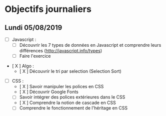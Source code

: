 # Objectifs journaliers

## Lundi 05/08/2019


* [  ] Javascript :
  * [  ] Découvrir les 7 types de données en Javascript et comprendre leurs différences (http://javascript.info/types)
  * [  ] Faire l'exercice

* [ X ] Algo : 
  * [ X ] Découvrir le tri par selection (Selection Sort)

* [  ] CSS : 
  * [ X ] Savoir manipuler les polices en CSS
  * [ X ] Découvrir Google Fonts
  * [  ] Savoir intégrer des polices extérieures dans le CSS
  * [ X ] Comprendre la notion de cascade en CSS
  * [  ] Comprendre le fonctionnement de l'héritage en CSS

